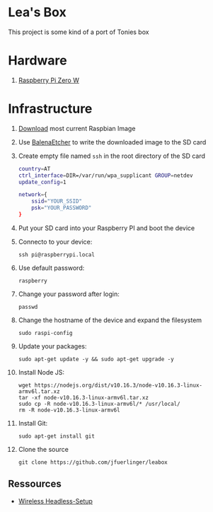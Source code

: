 # Lea's Box

This project is some kind of a port of Tonies box

# Hardware

1. [Raspberry Pi Zero W](https://electronics.semaf.at/Raspberry-Pi-Zero-W-nur-Board?curr=EUR&gclid=CjwKCAjwlovtBRBrEiwAG3XJ--LvAlaqz9DZxxMFLESknRc7-y4u30wBeKS0E-KI2xG9wMrsksD5ARoCvNUQAvD_BwE)

# Infrastructure

1. [Download](https://downloads.raspberrypi.org/raspbian_lite_latest) most current Raspbian Image
1. Use [BalenaEtcher](https://www.balena.io/etcher/) to write the downloaded image to the SD card
1. Create empty file named ```ssh``` in the root directory of the SD card
    ``` sh
    country=AT
    ctrl_interface=DIR=/var/run/wpa_supplicant GROUP=netdev
    update_config=1

    network={
        ssid="YOUR_SSID"
        psk="YOUR_PASSWORD"
    }
     ```
1. Put your SD card into your Raspberry PI and boot the device
1. Connecto to your device:

   `ssh pi@raspberrypi.local`

1. Use default password:

    `raspberry`

1. Change your password after login:

   `passwd`

1. Change the hostname of the device and expand the filesystem

   `sudo raspi-config`

1. Update your packages:
   
   `sudo apt-get update -y && sudo apt-get upgrade -y`

1. Install Node JS: 

   ```
   wget https://nodejs.org/dist/v10.16.3/node-v10.16.3-linux-armv6l.tar.xz
   tar -xf node-v10.16.3-linux-armv6l.tar.xz
   sudo cp -R node-v10.16.3-linux-armv6l/* /usr/local/
   rm -R node-v10.16.3-linux-armv6l
   ```

1. Install Git:
 
   `sudo apt-get install git`

1. Clone the source

   `git clone https://github.com/jfuerlinger/leabox`

## Ressources

* [Wireless Headless-Setup](https://desertbot.io/blog/headless-raspberry-pi-4-ssh-wifi-setup)


